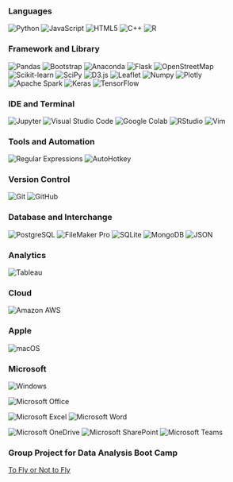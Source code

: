 <!---
- 👋 Hi, I’m @elangendorff
- 👀 I’m interested in ...
- 🌱 I’m currently learning ...
- 💞️ I’m looking to collaborate on ...
- 📫 How to reach me ...
--->

<!---
elangendorff/elangendorff is a ✨ special ✨ repository because its `README.md` (this file) appears on your GitHub profile.
You can click the Preview link to take a look at your changes.
--->

<!---
Badges source https://shields.io/
Icon slugs https://github.com/simple-icons/simple-icons/blob/develop/slugs.md
Icon colors https://simpleicons.org/
--->

### Languages
![Python](https://img.shields.io/badge/Python-gold?style=for-the-badge&logo=python&logoColor=3776AB)
![JavaScript](https://img.shields.io/badge/JavaScript-darkblue?style=for-the-badge&logo=javascript&logoColor=F7DF1E)
![HTML5](https://img.shields.io/badge/HTML5-fae7b5?style=for-the-badge&logo=html5&logoColor=E34F26)
![C++](https://img.shields.io/badge/C++-00599C?style=for-the-badge&logo=cplusplus&logoColor=white)
![R](https://img.shields.io/badge/R-ffe662?style=for-the-badge&logo=r&logoColor=276DC3)

### Framework and Library
![Pandas](https://img.shields.io/badge/Pandas-f0fcc1?style=for-the-badge&logo=pandas&logoColor=150458)
![Bootstrap](https://img.shields.io/badge/Bootstrap-lightgreen?style=for-the-badge&logo=bootstrap&logoColor=7952B3)
![Anaconda](https://img.shields.io/badge/Anaconda-lightblue?&style=for-the-badge&logo=anaconda&logoColor=44A833)
![Flask](https://img.shields.io/badge/Flask-gold?style=for-the-badge&logo=flask&logoColor=black)
![OpenStreetMap](https://img.shields.io/badge/OpenStreetMap-saddlebrown?style=for-the-badge&logo=OpenStreetMap&logoColor=7EBC6F)
![Scikit-learn](https://img.shields.io/badge/Scikit--learn-915c83?style=for-the-badge&logo=scikitlearn&logoColor=F7931E)
![SciPy](https://img.shields.io/badge/SciPy-lavender?style=for-the-badge&logo=SciPy&logoColor=8CAAE6)
![D3.js](https://img.shields.io/badge/D3.js-fae7b5?style=for-the-badge&logo=d3dotjs&logoColor=F9A03C)
![Leaflet](https://img.shields.io/badge/Leaflet-aliceblue?style=for-the-badge&logo=Leaflet&logoColor=199900)
![Numpy](https://img.shields.io/badge/Numpy-fedace?style=for-the-badge&logo=numpy&logoColor=013243)
![Plotly](https://img.shields.io/badge/Plotly-c2b280?style=for-the-badge&logo=plotly&logoColor=3F4F75)
![Apache Spark](https://img.shields.io/badge/Apache_Spark-lavender?style=for-the-badge&logo=apachespark&logoColor=E25A1C)
![Keras](https://img.shields.io/badge/Keras-fae7b5?style=for-the-badge&logo=keras&logoColor=D00000)
![TensorFlow](https://img.shields.io/badge/TensorFlow-9dd4ff?style=for-the-badge&logo=tensorflow&logoColor=FF6F00)

### IDE and Terminal
![Jupyter](https://img.shields.io/badge/Jupyter-lightblue?&style=for-the-badge&logo=jupyter&logoColor=F37626)
![Visual Studio Code](https://img.shields.io/badge/Visual_Studio_Code-ffe662?style=for-the-badge&logo=visualstudiocode&logoColor=007ACC)
![Google Colab](https://img.shields.io/badge/Google_Colab-blue?style=for-the-badge&logo=googlecolab&logoColor=F9AB00)
![RStudio](https://img.shields.io/badge/RStudio-lavender?style=for-the-badge&logo=rstudio&logoColor=75AADB)
![Vim](https://img.shields.io/badge/Vim-aliceblue?style=for-the-badge&logo=vim&logoColor=019733)

### Tools and Automation
![Regular Expressions](https://img.shields.io/badge/(.*)_Regular_Expressions-lavender?style=for-the-badge)
![AutoHotkey](https://img.shields.io/badge/AutoHotkey-334455?style=for-the-badge&logo=autohotkey&logoColor=white)

### Version Control
![Git](https://img.shields.io/badge/Git-lightblue?style=for-the-badge&logo=git&logoColor=F05032)
![GitHub](https://img.shields.io/badge/GitHub-ffc04d?style=for-the-badge&logo=github&logoColor=181717)

### Database and Interchange
![PostgreSQL](https://img.shields.io/badge/PostgreSQL-4169E1?style=for-the-badge&logo=postgresql&logoColor=white)
![FileMaker Pro](https://img.shields.io/badge/FileMaker_Pro-blue?style=for-the-badge&logo=claris&logoColor=orange)
![SQLite](https://img.shields.io/badge/SQLite-tan?style=for-the-badge&logo=sqlite&logoColor=003B57)
![MongoDB](https://img.shields.io/badge/MongoDB-aliceblue?style=for-the-badge&logo=mongodb&logoColor=47A248)
![JSON](https://img.shields.io/badge/JSON-yellow?style=for-the-badge&logo=json&logoColor=black)

### Analytics
![Tableau](https://img.shields.io/badge/Tableau-b5ddf8?style=for-the-badge&logo=tableau&logoColor=E97627)

### Cloud
![Amazon AWS](https://img.shields.io/badge/Amazon_AWS-FF9900?style=for-the-badge&logo=amazonaws&logoColor=232F3E)

### Apple
![macOS](https://img.shields.io/badge/macOS-lightblue?style=for-the-badge&logo=apple&logoColor=ff2500)

### Microsoft
![Windows](https://img.shields.io/badge/Windows-0078D6?style=for-the-badge&logo=windows&logoColor=white)

![Microsoft Office](https://img.shields.io/badge/Microsoft_Office-D83B01?style=for-the-badge&logo=microsoftoffice&logoColor=white)

![Microsoft Excel](https://img.shields.io/badge/Microsoft_Excel-217346?style=for-the-badge&logo=microsoftexcel&logoColor=white)
![Microsoft Word](https://img.shields.io/badge/Microsoft_Word-2B579A?style=for-the-badge&logo=microsoftword&logoColor=white)

![Microsoft OneDrive](https://img.shields.io/badge/Microsoft_OneDrive-0078D4?style=for-the-badge&logo=microsoftonedrive&logoColor=white)
![Microsoft SharePoint](https://img.shields.io/badge/Microsoft_SharePoint-0078D4?style=for-the-badge&logo=microsoftsharepoint&logoColor=white)
![Microsoft Teams](https://img.shields.io/badge/Microsoft_Teams-6264A7?style=for-the-badge&logo=microsoftteams&logoColor=white)

### Group Project for Data Analysis Boot Camp
[To Fly or Not to Fly](https://github.com/Bdataplanet/To_fly_or_not_to_fly)

